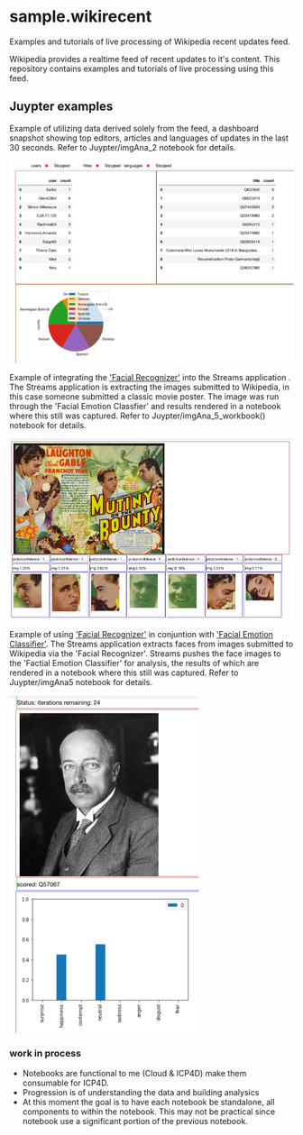 # sample.wikirecent
Examples and tutorials of live processing of Wikipedia recent updates feed.

Wikipedia provides a realtime feed of recent updates to it's content. This repository contains examples and tutorials of live processing using this feed.


##  Juypter examples

Example of utilizing data derived solely from the feed, a dashboard snapshot 
showing top editors, articles and languages of updates in the last 30 seconds.
Refer to Juypter/imgAna_2 notebook for details. 

![](topLangUserTitle.png)


Example of integrating the ['Facial Recognizer'](https://developer.ibm.com/exchanges/models/all/max-facial-recognizer/) into the Streams application . The Streams 
application is extracting the images submitted to Wikipedia, in this case someone submitted a classic movie poster. The image was run through the 'Facial Emotion Classfier'
and results rendered in a notebook where this still was captured. Refer to Juypter/imgAna_5_workbook() notebook for details.

![](facialLocation.jpg)

Example of using ['Facial Recognizer'](https://developer.ibm.com/exchanges/models/all/max-facial-recognizer/) 
in conjuntion with ['Facial Emotion Classifier'](https://developer.ibm.com/exchanges/models/all/max-facial-emotion-classifier/). The Streams
application extracts faces from images submitted to Wikipedia via the 'Facial Recognizer'. Streams pushes the face images to the 'Factial Emotion Classifier' 
for analysis, the results of which are rendered in a notebook where this still was captured. Refer to Juypter/imgAna5 notebook for details.

![](emotionImage.png)

### work in process
- Notebooks are functional to me (Cloud & ICP4D) make them consumable for ICP4D.
- Progression is of understanding the data and building analysics 
- At this moment the goal is to have each notebook be standalone, all components to within the notebook. This may not be practical since notebook use
a significant portion of the previous notebook. 

